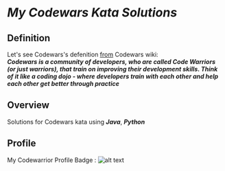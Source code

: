 # *My Codewars Kata Solutions*
## Definition
Let's  see  Codewars's  defenition  <a href="https://github.com/Codewars/codewars.com/wiki/About-Codewars">from</a>  Codewars  wiki:
<br>
<b><i>Codewars is a community of developers, who are called Code Warriors (or just warriors), that train on improving their development skills. Think of it like a coding dojo - where developers train with each other and help each other get better through practice</i></b>
<br>
## Overview
Solutions for Codewars kata using ***Java***, ***Python***
## Profile
My Codewarrior Profile Badge : ![alt text](https://www.codewars.com/users/meozz2109/badges/large)
